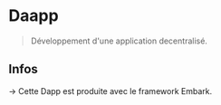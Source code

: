 # Daapp

> Développement d'une application decentralisé.


## Infos

-> Cette Dapp est produite avec le framework Embark.
